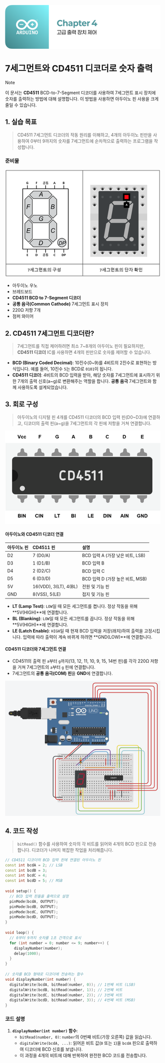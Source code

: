 <img src="./header.png" />

# 7세그먼트와 CD4511 디코더로 숫자 출력

> [!NOTE]
> 이 문서는 **CD4511** BCD-to-7-Segment 디코더를 사용하여 7세그먼트 표시 장치에 숫자를 출력하는 방법에 대해 설명합니다. 이 방법을 사용하면 아두이노 핀 사용을 크게 줄일 수 있습니다.

## 1. 실습 목표

> CD4511 7세그먼트 디코더의 작동 원리를 이해하고, 4개의 아두이노 핀만을 사용하여 0부터 9까지의 숫자를 7세그먼트에 순차적으로 출력하는 프로그램을 작성합니다.

### 준비물

<img src="./src/7_segment.png" />

- 아두이노 우노
- 브레드보드
- **CD4511 BCD to 7-Segment 디코더**
- **공통 음극(Common Cathode)** 7세그먼트 표시 장치
- 220Ω 저항 7개
- 점퍼 와이어

## 2. CD4511 7세그먼트 디코더란?

> 7세그먼트를 직접 제어하려면 최소 7~8개의 아두이노 핀이 필요하지만, **CD4511 디코더** IC를 사용하면 4개의 핀만으로 숫자를 제어할 수 있습니다.

- **BCD (Binary Coded Decimal)**: 10진수(0~9)를 4비트의 2진수로 표현하는 방식입니다. 예를 들어, 10진수 `5`는 BCD로 `0101`이 됩니다.
- **CD4511 디코더**: 4비트의 BCD 입력을 받아, 해당 숫자를 7세그먼트에 표시하기 위한 7개의 출력 신호(a~g)로 변환해주는 역할을 합니다. **공통 음극** 7세그먼트와 함께 사용하도록 설계되었습니다.

## 3. 회로 구성

> 아두이노의 디지털 핀 4개를 CD4511 디코더의 BCD 입력 핀(D0~D3)에 연결하고, 디코더의 출력 핀(a~g)을 7세그먼트의 각 핀에 저항을 거쳐 연결합니다.

<img src="./src/cd4511.png" />

#### 아두이노와 CD4511 디코더 연결

| 아두이노 핀 | CD4511 핀             | 설명                             |
| :---------- | :-------------------- | :------------------------------- |
| D2          | 7 (D0/A)              | BCD 입력 A (가장 낮은 비트, LSB) |
| D3          | 1 (D1/B)              | BCD 입력 B                       |
| D4          | 2 (D2/C)              | BCD 입력 C                       |
| D5          | 6 (D3/D)              | BCD 입력 D (가장 높은 비트, MSB) |
| 5V          | 16(VDD), 3(LT), 4(BL) | 전원 및 기능 핀                  |
| GND         | 8(VSS), 5(LE)         | 접지 및 기능 핀                  |

- **LT (Lamp Test)**: `LOW`일 때 모든 세그먼트를 켭니다. 정상 작동을 위해 **5V(HIGH)**에 연결합니다.
- **BL (Blanking)**: `LOW`일 때 모든 세그먼트를 끕니다. 정상 작동을 위해 **5V(HIGH)**에 연결합니다.
- **LE (Latch Enable)**: `HIGH`일 때 현재 BCD 입력을 저장(래치)하여 출력을 고정시킵니다. 입력에 따라 출력이 계속 바뀌게 하려면 **GND(LOW)**에 연결합니다.

#### CD4511 디코더와 7세그먼트 연결

- CD4511의 출력 핀 `a`부터 `g`까지(13, 12, 11, 10, 9, 15, 14번 핀)를 각각 220Ω 저항을 거쳐 7세그먼트의 `a`부터 `g` 핀에 연결합니다.
- 7세그먼트의 **공통 음극(COM) 핀**을 **GND**에 연결합니다.

<img src="./src/cd4511_circuit.png" />

## 4. 코드 작성

> `bitRead()` 함수를 사용하여 숫자의 각 비트를 읽어와 4개의 BCD 핀으로 전송합니다. 디코더가 나머지 복잡한 작업을 처리해줍니다.

```cpp
// CD4511 디코더의 BCD 입력 핀에 연결된 아두이노 핀
const int bcdA = 2; // LSB
const int bcdB = 3;
const int bcdC = 4;
const int bcdD = 5; // MSB

void setup() {
  // BCD 입력 핀들을 출력으로 설정
  pinMode(bcdA, OUTPUT);
  pinMode(bcdB, OUTPUT);
  pinMode(bcdC, OUTPUT);
  pinMode(bcdD, OUTPUT);
}

void loop() {
  // 0부터 9까지 숫자를 1초 간격으로 표시
  for (int number = 0; number <= 9; number++) {
    displayNumber(number);
    delay(1000);
  }
}

// 숫자를 BCD 형태로 디코더에 전송하는 함수
void displayNumber(int number) {
  digitalWrite(bcdA, bitRead(number, 0)); // 1번째 비트 (LSB)
  digitalWrite(bcdB, bitRead(number, 1)); // 2번째 비트
  digitalWrite(bcdC, bitRead(number, 2)); // 3번째 비트
  digitalWrite(bcdD, bitRead(number, 3)); // 4번째 비트 (MSB)
}
```

### 코드 설명

1.  **`displayNumber(int number)` 함수**:
    - `bitRead(number, 0)`: `number`의 0번째 비트(가장 오른쪽) 값을 읽습니다.
    - `digitalWrite(bcdA, ...)`: 읽어온 비트 값(`0` 또는 `1`)을 `bcdA` 핀으로 출력하여 디코더에 BCD 신호를 보냅니다.
    - 이 과정을 4개의 비트에 대해 반복하여 완전한 BCD 코드를 전송합니다.
